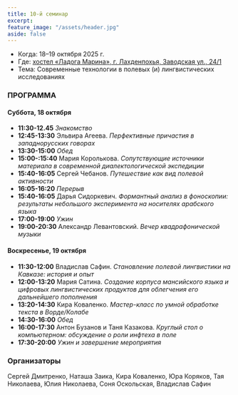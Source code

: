 ```yaml
---
title: 10-й семинар
excerpt: 
feature_image: "/assets/header.jpg"
aside: false
---
```


- Когда: 18–19 октября 2025 г.
- Где: [хостел «Ладога Марина», г. Лахденпохья, Заводская ул., 24/1](https://yandex.ru/maps/org/ladoga_marina/89517754668/)
- Тема: Современные технологии в полевых (и) лингвистических исследованиях

### ПРОГРАММА
 
#### Суббота, 18 октября

- **11:30-12.45** _Знакомство_
- **12:45-13:30** Эльвира Агеева. _Перфективные причастия в западнорусских говорах_
- **13:30-15:00** _Обед_
- **15:00-:15:40** Мария Королькова. _Сопутствующие источники материала в современной диалектологической экспедиции_
- **15:40-16:05** Сергей Чебанов. _Путешествие как вид полевой активности_
- **16:05-16:20** _Перерыв_
- **15:40-16:05** Дарья Сидоркевич. _Формантный анализ в фоноскопии: результаты небольшого эксперимента на носителях арабского языка_ 
- **17:00-19:00** _Ужин_
- **19:00-20:30** Александр Левантовский. _Вечер квадрафонической музыки_

#### Воскресенье, 19 октября

- **11:30-12:00** Владислав Сафин. _Становление полевой лингвистики на Кавказе: история и опыт_
- **12:00-13:20** Мария Сатина. _Создание корпуса мансийского языка и цифровых лингвистических продуктов для облегчения его дальнейшего пополнения_
- **13:20-14:30** Кира Коваленко. _Мастер-класс по умной обработке текста в Ворде/Колабе_
- **14:30-16:00** _Обед_
- **16:00-17:30** Антон Бузанов и Таня Казакова. _Круглый стол о компьютерном: обсуждение о роли инфтеха в поле_
- **17:30-20:00** _Ужин и завершение мероприятия_

### Организаторы

Сергей Дмитренко, Наташа Заика, Кира Коваленко, Юра Коряков, Тая Николаева, Юлия Николаева, Соня Оскольская, Владислав Сафин
